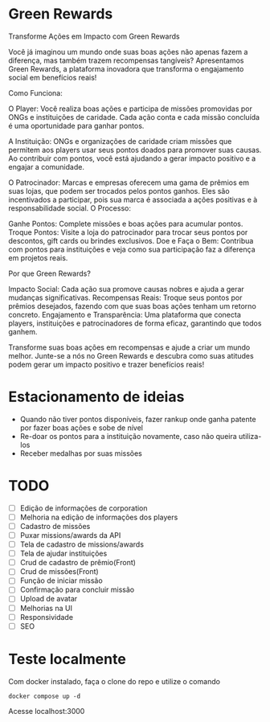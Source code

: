 # Green Rewards
Transforme Ações em Impacto com Green Rewards

Você já imaginou um mundo onde suas boas ações não apenas fazem a diferença, mas também trazem recompensas tangíveis? Apresentamos Green Rewards, a plataforma inovadora que transforma o engajamento social em benefícios reais!

Como Funciona:

O Player: Você realiza boas ações e participa de missões promovidas por ONGs e instituições de caridade. Cada ação conta e cada missão concluída é uma oportunidade para ganhar pontos.

A Instituição: ONGs e organizações de caridade criam missões que permitem aos players usar seus pontos doados para promover suas causas. Ao contribuir com pontos, você está ajudando a gerar impacto positivo e a engajar a comunidade.

O Patrocinador: Marcas e empresas oferecem uma gama de prêmios em suas lojas, que podem ser trocados pelos pontos ganhos. Eles são incentivados a participar, pois sua marca é associada a ações positivas e à responsabilidade social.
O Processo:

Ganhe Pontos: Complete missões e boas ações para acumular pontos.
Troque Pontos: Visite a loja do patrocinador para trocar seus pontos por descontos, gift cards ou brindes exclusivos.
Doe e Faça o Bem: Contribua com pontos para instituições e veja como sua participação faz a diferença em projetos reais.

Por que Green Rewards?

Impacto Social: Cada ação sua promove causas nobres e ajuda a gerar mudanças significativas.
Recompensas Reais: Troque seus pontos por prêmios desejados, fazendo com que suas boas ações tenham um retorno concreto.
Engajamento e Transparência: Uma plataforma que conecta players, instituições e patrocinadores de forma eficaz, garantindo que todos ganhem.

Transforme suas boas ações em recompensas e ajude a criar um mundo melhor. Junte-se a nós no Green Rewards e descubra como suas atitudes podem gerar um impacto positivo e trazer benefícios reais!


# Estacionamento de ideias
 - Quando não tiver pontos disponíveis, fazer rankup onde ganha patente por fazer boas ações e sobe de nível
 - Re-doar os pontos para a instituição novamente, caso não queira utiliza-los
 - Receber medalhas por suas missões

# TODO 
- [ ] Edição de informações de corporation
- [ ] Melhoria na edição de informações dos players
- [ ] Cadastro de missões
- [ ] Puxar missions/awards da API
- [ ] Tela de cadastro de missions/awards
- [ ] Tela de ajudar instituições
- [ ] Crud de cadastro de prêmio(Front)
- [ ] Crud de missões(Front)
- [ ] Função de iniciar missão
- [ ] Confirmação para concluir missão
- [ ] Upload de avatar
- [ ] Melhorias na UI
- [ ] Responsividade
- [ ] SEO

# Teste localmente
Com docker instalado, faça o clone do repo e utilize o comando 
```
docker compose up -d
```

Acesse localhost:3000